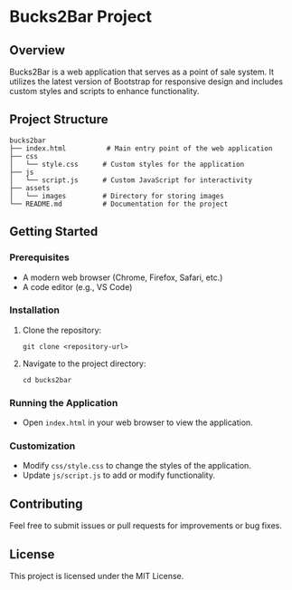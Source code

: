 # Bucks2Bar Project

## Overview
Bucks2Bar is a web application that serves as a point of sale system. It utilizes the latest version of Bootstrap for responsive design and includes custom styles and scripts to enhance functionality.

## Project Structure
```
bucks2bar
├── index.html          # Main entry point of the web application
├── css
│   └── style.css      # Custom styles for the application
├── js
│   └── script.js      # Custom JavaScript for interactivity
├── assets
│   └── images         # Directory for storing images
└── README.md          # Documentation for the project
```

## Getting Started

### Prerequisites
- A modern web browser (Chrome, Firefox, Safari, etc.)
- A code editor (e.g., VS Code)

### Installation
1. Clone the repository:
   ```
   git clone <repository-url>
   ```
2. Navigate to the project directory:
   ```
   cd bucks2bar
   ```

### Running the Application
- Open `index.html` in your web browser to view the application.

### Customization
- Modify `css/style.css` to change the styles of the application.
- Update `js/script.js` to add or modify functionality.

## Contributing
Feel free to submit issues or pull requests for improvements or bug fixes.

## License
This project is licensed under the MIT License.